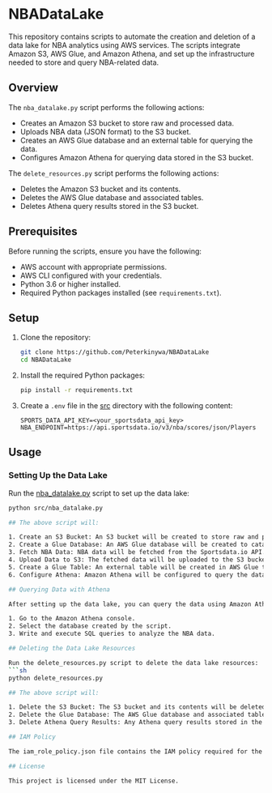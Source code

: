 # NBADataLake

This repository contains scripts to automate the creation and deletion of a data lake for NBA analytics using AWS services. The scripts integrate Amazon S3, AWS Glue, and Amazon Athena, and set up the infrastructure needed to store and query NBA-related data.

## Overview

The `nba_datalake.py` script performs the following actions:
- Creates an Amazon S3 bucket to store raw and processed data.
- Uploads NBA data (JSON format) to the S3 bucket.
- Creates an AWS Glue database and an external table for querying the data.
- Configures Amazon Athena for querying data stored in the S3 bucket.

The `delete_resources.py` script performs the following actions:
- Deletes the Amazon S3 bucket and its contents.
- Deletes the AWS Glue database and associated tables.
- Deletes Athena query results stored in the S3 bucket.

## Prerequisites

Before running the scripts, ensure you have the following:
- AWS account with appropriate permissions.
- AWS CLI configured with your credentials.
- Python 3.6 or higher installed.
- Required Python packages installed (see `requirements.txt`).

## Setup

1. Clone the repository:
    ```sh
    git clone https://github.com/Peterkinywa/NBADataLake
    cd NBADataLake
    ```

2. Install the required Python packages:
    ```sh
    pip install -r requirements.txt
    ```

3. Create a `.env` file in the [src](http://_vscodecontentref_/1) directory with the following content: 
    ```
    SPORTS_DATA_API_KEY=<your_sportsdata_api_key>
    NBA_ENDPOINT=https://api.sportsdata.io/v3/nba/scores/json/Players
    ```

## Usage

### Setting Up the Data Lake

Run the [nba_datalake.py](http://_vscodecontentref_/2) script to set up the data lake:
```sh
python src/nba_datalake.py

## The above script will:

1. Create an S3 Bucket: An S3 bucket will be created to store raw and processed NBA data.
2. Create a Glue Database: An AWS Glue database will be created to catalog the data.
3. Fetch NBA Data: NBA data will be fetched from the Sportsdata.io API.
4. Upload Data to S3: The fetched data will be uploaded to the S3 bucket.
5. Create a Glue Table: An external table will be created in AWS Glue to query the data.
6. Configure Athena: Amazon Athena will be configured to query the data stored in the S3 bucket.

## Querying Data with Athena

After setting up the data lake, you can query the data using Amazon Athena. Here are the steps:

1. Go to the Amazon Athena console.
2. Select the database created by the script.
3. Write and execute SQL queries to analyze the NBA data.

## Deleting the Data Lake Resources

Run the delete_resources.py script to delete the data lake resources:
```sh
python delete_resources.py

## The above script will:

1. Delete the S3 Bucket: The S3 bucket and its contents will be deleted.
2. Delete the Glue Database: The AWS Glue database and associated tables will be deleted.
3. Delete Athena Query Results: Any Athena query results stored in the S3 bucket will be deleted.

## IAM Policy

The iam_role_policy.json file contains the IAM policy required for the scripts to execute successfully. Ensure that the IAM role or user running the scripts has this policy attached.

## License

This project is licensed under the MIT License.